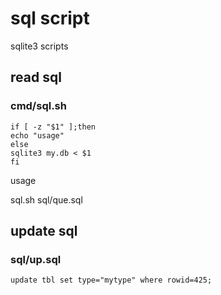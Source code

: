 # sql script

sqlite3 scripts

## read sql
### cmd/sql.sh
```
if [ -z "$1" ];then
echo "usage"
else
sqlite3 my.db < $1
fi
```

usage

sql.sh sql/que.sql


## update sql
### sql/up.sql
```
update tbl set type="mytype" where rowid=425;
```
